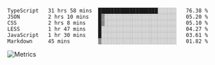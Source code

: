 <!--START_SECTION:waka-->

```text
TypeScript   31 hrs 58 mins  ███████████████████░░░░░░   76.38 %
JSON         2 hrs 10 mins   █▒░░░░░░░░░░░░░░░░░░░░░░░   05.20 %
CSS          2 hrs 8 mins    █▒░░░░░░░░░░░░░░░░░░░░░░░   05.10 %
LESS         1 hr 47 mins    █░░░░░░░░░░░░░░░░░░░░░░░░   04.27 %
JavaScript   1 hr 30 mins    █░░░░░░░░░░░░░░░░░░░░░░░░   03.61 %
Markdown     45 mins         ▒░░░░░░░░░░░░░░░░░░░░░░░░   01.82 %
```

<!--END_SECTION:waka-->

![Metrics](https://metrics.lecoq.io/TachibanaKimika?template=classic&base.activity=0&base.community=0&base.repositories=0&languages=1&isocalendar=1&isocalendar.duration=half-year&languages.limit=8&languages.sections=most-used&languages.colors=github&languages.threshold=0%25&languages.indepth=false&languages.recent.load=300&languages.recent.days=14&config.timezone=Asia%2FShanghai)
